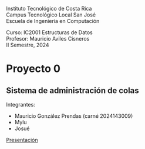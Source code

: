 Instituto Tecnológico de Costa Rica  
Campus Tecnológico Local San José  
Escuela de Ingeniería en Computación  

Curso: IC2001 Estructuras de Datos  
Profesor: Mauricio Aviles Cisneros  
II Semestre, 2024

# Proyecto 0
## Sistema de administración de colas 

Integrantes:
- Mauricio González Prendas (carné 2024143009)
- Mylu
- Josué

[Presentación](https://docs.google.com/presentation/d/1x3NYHb97RlHZmXwpiqScOGtEKyBftnQI7fV0pM5J_UA/edit?usp=sharing)

